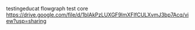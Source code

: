 testingeducat
flowgraph test core
https://drive.google.com/file/d/1bIAkPzLUXGF9lmXFIfCULXvmJ3bp7Acq/view?usp=sharing